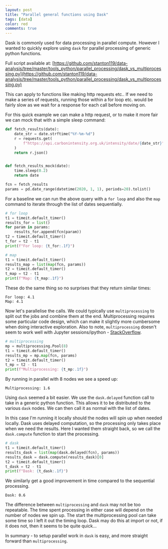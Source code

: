 ```yaml
---
layout: post
title: "Parallel general functions using Dask"
tags: [data]
color: red
comments: true
---
```


Dask is commonly used for data processing in parallel compute.
However I wanted to quickly explore using `dask` for parallel processing of generic python functions.

Full script available at:
[https://github.com/stanton119/data-analysis/tree/master/tools_python/parallel_processing/dask_vs_multiprocessing.py](https://github.com/stanton119/data-analysis/tree/master/tools_python/parallel_processing/dask_vs_multiprocessing.py)

This can apply to functions like making http requests etc..
If we need to make a series of requests, running those within a for loop etc. would be fairly slow as we wait for a response for each call before moving on.

For this quick example we can make a http request, or to make it more fair we can mock that with a simple sleep command:
```python
def fetch_results(date):
    date_str = date.strftime("%Y-%m-%d")
    r = requests.get(
        f"https://api.carbonintensity.org.uk/intensity/date/{date_str}"
    )
    return r.json()


def fetch_results_mock(date):
    time.sleep(0.2)
    return date

fcn = fetch_results
params = pd.date_range(datetime(2020, 1, 1), periods=20).tolist()
```

For a baseline we can run the above query with a `for loop` and also the `map` command to iterate through the list of dates sequentially.
```python
# for loop
t1 = timeit.default_timer()
results_for = list()
for param in params:
    results_for.append(fcn(param))
t2 = timeit.default_timer()
t_for = t2 - t1
print(f"For loop: {t_for:.1f}")

# map
t1 = timeit.default_timer()
results_map = list(map(fcn, params))
t2 = timeit.default_timer()
t_map = t2 - t1
print(f"Map: {t_map:.1f}")
```

These do the same thing so no surprises that they return similar times:
```
For loop: 4.1
Map: 4.1
```

Now let's parallelise the calls. We could typically use `multiprocessing` to split out the jobs and combine them at the end. 
Multiprocessing requires some particular code design, which can make it slightly more cumbersome when doing interactive exploration.
Also to note, `multiprocessing` doesn't seem to work well with Jupyter sessions/ipython - [StackOverflow](https://stackoverflow.com/questions/48846085/python-multiprocessing-within-jupyter-notebook).
```python
# multiprocessing
mp = multiprocessing.Pool(8)
t1 = timeit.default_timer()
results_mp = mp.map(fcn, params)
t2 = timeit.default_timer()
t_mp = t2 - t1
print(f"Multiprocessing: {t_mp:.1f}")
```
By running in parallel with 8 nodes we see a speed up:
```
Multiprocessing: 1.6
```

Using `dask` seemed a bit easier.
We use the `dask.delayed` function call to take in a generic python function.
This allows it to be distributed to the various `dask` nodes.
We can then call it as normal with the list of dates.

In this case I'm running it locally should the nodes will spin up when needed locally.
Dask uses delayed computation, so the processing only takes place when we need the results.
Here I wanted them straight back, so we call the `dask.compute` function to start the processing.

```python
# dask
t1 = timeit.default_timer()
results_dask = list(map(dask.delayed(fcn), params))
results_dask = dask.compute(results_dask)[0]
t2 = timeit.default_timer()
t_dask = t2 - t1
print(f"Dask: {t_dask:.1f}")
```
We similarly get a good improvement in time compared to the sequential processing.
```
Dask: 0.6
```
The difference between `multiprocessing` and `dask` may not be too repeatable.
The time spent processing in either case will depend on the number of nodes we spin up.
The start the multiprocessing pool can take some time so I left it out the timing loop.
Dask may do this at import or not, if it does not, then it seems to be quite quick...

In summary - to setup parallel work in `dask` is easy, and more straight forward than `multiprocessing`.